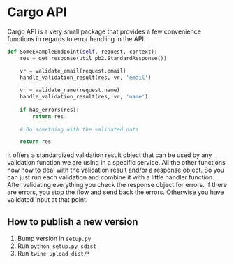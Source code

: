 # Cargo API

Cargo API is a very small package that provides a few convenience functions in regards to error handling in the API.

```python
def SomeExampleEndpoint(self, request, context):
    res = get_response(util_pb2.StandardResponse())

    vr = validate_email(request.email)
    handle_validation_result(res, vr, 'email')
    
    vr = validate_name(request.name)
    handle_validation_result(res, vr, 'name')
    
    if has_errors(res):
        return res
    
    # Do something with the validated data

    return res
```

It offers a standardized validation result object that can be used by any validation function we are using in a specific service. All the other functions now how to deal with the validation result and/or a response object. So you can just run each validation and combine it with a little handler function. After validating everything you check the response object for errors. If there are errors, you stop the flow and send back the errors. Otherwise you have validated input at that point.

## How to publish a new version

1. Bump version in `setup.py`
2. Run `python setup.py sdist`
3. Run `twine upload dist/*`